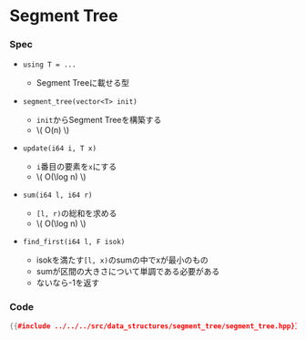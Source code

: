 # Segment Tree
### Spec

- `using T = ...`
  - Segment Treeに載せる型

- `segment_tree(vector<T> init)`
  - `init`からSegment Treeを構築する
  -  \\( O(n) \\)

- `update(i64 i, T x)`
  - `i`番目の要素を`x`にする
  -  \\( O(\log n) \\)

- `sum(i64 l, i64 r)`
  - `[l, r)`の総和を求める
  -  \\( O(\log n) \\)

- `find_first(i64 l, F isok)`
  - isokを満たす`[l, x)`のsumの中でxが最小のもの
  - sumが区間の大きさについて単調である必要がある
  - ないなら-1を返す

### Code

```cpp
{{#include ../../../src/data_structures/segment_tree/segment_tree.hpp}}
```
